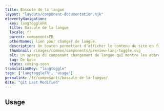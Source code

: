 ```yaml
---
title: Bascule de la langue
layout: "layouts/component-documentation.njk"
eleventyNavigation:
  key: langtoggleFR
  title: Bascule de la langue
  locale: fr
  parent: componentsFR
  otherNames: lien pour changer de langue.
  description: Un bouton permettant d’afficher le contenu du site en français ou en anglais.
  thumbnail: /images/common/components/preview-lang-toggle.svg
  alt: Un aperçu du composant changement de langue qui montre les abbréviations f et r pour français suivi de e et n pour anglais, séparées d'une flèche pointant vers les deux abbréviations
  tag: De base
  state: coming-soon
translationKey: "langtoggle"
tags: ['langtoggleFR', 'usage']
permalink: /fr/composants/bascule-de-la-langue/
date: "git Last Modified"
---
```


## Usage